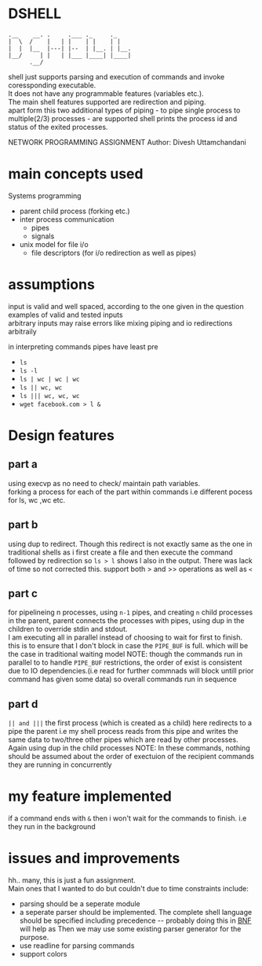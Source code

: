 # DSHELL
```
.__    __. .     .___ ._     ._
|  \  /    |   | |    | |    | |
|  |  |__  |---| |--  | |__. | |__.
|__/     | |   | |___ |____| |____|
      .__/
```

shell just supports parsing and execution of commands and invoke coressponding executable.   
It does not have any programmable features (variables etc.).  
The main shell features supported are redirection and piping.  
apart form this two additional types of piping - to pipe single process to multiple(2/3) processes - are supported
shell prints the process id and status of the exited processes.

NETWORK PROGRAMMING ASSIGNMENT
Author: Divesh Uttamchandani

# main concepts used
Systems programming
  - parent child process (forking etc.)
  - inter process communication 
    - pipes
    - signals
  - unix model for file i/o
    - file descriptors (for i/o redirection as well as pipes)
  
# assumptions
input is valid and well spaced, according to the one given in the question  
examples of valid and tested inputs  
arbitrary inputs may raise errors like mixing piping and io redirections arbitraily

in interpreting commands pipes have least pre
- `ls`
- `ls -l`
- `ls | wc | wc | wc`
- `ls || wc, wc`
- `ls ||| wc, wc, wc`
- `wget facebook.com > l &` 

# Design features
## part a
using execvp as no need to check/ maintain path variables.  
forking a process for each of the part within commands i.e different pocess
for ls, wc ,wc etc.  

## part b
using dup to redirect. Though this redirect is not exactly same as the one in 
traditional shells as i first create a file and then execute the command
followed by redirection so `ls > l` shows l also in the output. There was lack
of time so not corrected this. support both > and >> operations as well as `<`

## part c
for pipelineing n processes, using `n-1` pipes, and creating `n` child processes
in the parent, parent connects the processes with pipes, using dup in the
children to override stdin and stdout.  
I am executing all in parallel instead of choosing to wait for first to
finish. this is to ensure that I don't block in case the `PIPE_BUF` is full.
which will be the case in traditional waiting model
NOTE: though the commands run in parallel to to handle `PIPE_BUF`
restrictions, the order of exist is consistent due to IO dependencies.(i.e
read for further commnads will block untill prior command has given some data)
so overall commands run in sequence

## part d
`|| and |||`
the first process (which is created as a child) here redirects to a pipe
the parent i.e my shell process reads from this pipe and writes the same data
to two/three other pipes which are read by other processes. Again using dup in
the child processes
NOTE: In these commands, nothing should be assumed about the order of
exectuion of the recipient commands they are running in concurrently

# my feature implemented
if a command ends with `&` then i won't wait for the commands to finish. i.e 
they run in the background


# issues and improvements
hh.. many, this is just a fun assignment.  
Main ones that I wanted to do but couldn't due to time constraints include:  
- parsing should be a seperate module
- a seperate parser should be implemented. The complete shell language should be specified including precedence -- probably doing this in [BNF](https://en.wikipedia.org/wiki/Backus%E2%80%93Naur_form) will help as Then we may use some existing parser generator for the purpose.
- use readline for parsing commands
- support colors
